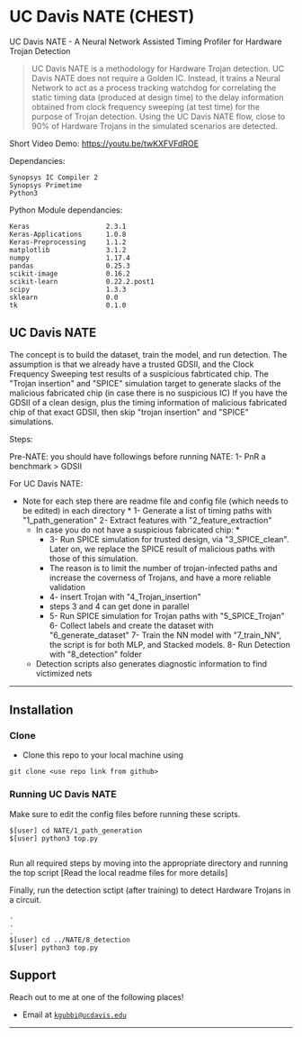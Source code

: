 # UC Davis NATE (CHEST)
UC Davis NATE - A Neural Network Assisted Timing Profiler for Hardware Trojan Detection

> UC Davis NATE is a methodology for Hardware Trojan detection. UC Davis NATE does not require a Golden IC. Instead, it trains a Neural Network to act as a process tracking watchdog for correlating the static timing data (produced at design time) to the delay information obtained from clock frequency sweeping (at test time) for the purpose of Trojan detection. Using the UC Davis NATE flow, close to 90% of Hardware Trojans in the simulated scenarios are detected.

Short Video Demo: https://youtu.be/twKXFVFdROE

Dependancies:
```
Synopsys IC Compiler 2
Synopsys Primetime 
Python3 
```

Python Module dependancies:
```
Keras                   2.3.1
Keras-Applications      1.0.8
Keras-Preprocessing     1.1.2
matplotlib              3.1.2
numpy                   1.17.4
pandas                  0.25.3
scikit-image            0.16.2
scikit-learn            0.22.2.post1
scipy                   1.3.3
sklearn                 0.0
tk                      0.1.0
```
<!-- 
## Table of Contents (Optional)

> If your `README` has a lot of info, section headers might be nice.

- [Installation](#installation)
- [Support](#support)
 -->

## UC Davis NATE

The concept is to build the dataset, train the model, and run detection.
The assumption is that we already have a trusted GDSII, and the Clock Frequency Sweeping test results of a suspicious fabrticated chip.
The "Trojan insertion" and "SPICE" simulation target to generate slacks of the malicious fabricated chip (in case there is no suspicious IC)
If you have the GDSII of a clean design, plus the timing information of malicious fabricated chip of that exact GDSII, then skip "trojan insertion" and "SPICE" simulations.

Steps:

Pre-NATE:
	you should have followings before running NATE:
	1- PnR a benchmark > GDSII

For UC Davis NATE:
* Note for each step there are readme file and config file (which needs to be edited) in each directory *
	1- Generate a list of timing paths with "1_path_generation"
	2- Extract features with "2_feature_extraction"
	* In case you do not have a suspicious fabricated chip: *
		* 3- Run SPICE simulation for trusted design, via "3_SPICE_clean". Later on, we replace the SPICE result of malicious paths with those of this simulation.
		*	The reason is to limit the number of trojan-infected paths and increase the coverness of Trojans, and have a more reliable validation
		* 4- insert Trojan with "4_Trojan_insertion"
		* steps 3 and 4 can get done in parallel
		* 5- Run SPICE simulation for Trojan paths with "5_SPICE_Trojan"
	6- Collect labels and create the dataset with "6_generate_dataset"
	7- Train the NN model with "7_train_NN", the script is for both MLP, and Stacked models.
	8- Run Detection with "8_detection" folder
	* Detection scripts also generates diagnostic information to find victimized nets


---

## Installation

### Clone

- Clone this repo to your local machine using 
```
git clone <use repo link from github>
```

### Running UC Davis NATE

Make sure to edit the config files before running these scripts.

```
$[user] cd NATE/1_path_generation
$[user] python3 top.py 
 
```
Run all required steps by moving into the appropriate directory and running the top script [Read the local readme files for more details]

Finally, run the detection sctipt (after training) to detect Hardware Trojans in a circuit.
```
.
.
.
$[user] cd ../NATE/8_detection
$[user] python3 top.py 

```

## Support

Reach out to me at one of the following places!

- Email at <a href="kgubbi@ucdavis.edu" target="_blank">`kgubbi@ucdavis.edu`</a>

---
